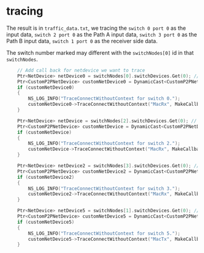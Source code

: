 # tracing

The result is in `traffic_data.txt`, we tracing the `switch 0 port 0` as the input data, `switch 2 port 0` as the Path A input data,
`switch 3 port 0` as the Path B input data, `switch 1 port 0` as the receiver side data.

The switch number marked may different with the `switchNodes[0]` id in that `switchNodes`.

```c++
    // Add call back for netdevice we want to trace
    Ptr<NetDevice> netDevice0 = switchNodes[0].switchDevices.Get(0); // switch 0 port 0
    Ptr<CustomP2PNetDevice> customNetDevice0 = DynamicCast<CustomP2PNetDevice>(netDevice0);
    if (customNetDevice0)
    {
        NS_LOG_INFO("TraceConnectWithoutContext for switch 0.");
        customNetDevice0->TraceConnectWithoutContext("MacRx", MakeCallback(&RxCallback_switch_0));
    }

    Ptr<NetDevice> netDevice = switchNodes[2].switchDevices.Get(0); // switch 2 port 0
    Ptr<CustomP2PNetDevice> customNetDevice = DynamicCast<CustomP2PNetDevice>(netDevice);
    if (customNetDevice)
    {
        NS_LOG_INFO("TraceConnectWithoutContext for switch 2.");
        customNetDevice->TraceConnectWithoutContext("MacRx", MakeCallback(&RxCallback_switch_2));
    }

    Ptr<NetDevice> netDevice2 = switchNodes[3].switchDevices.Get(0); // switch 3 port 0
    Ptr<CustomP2PNetDevice> customNetDevice2 = DynamicCast<CustomP2PNetDevice>(netDevice2);
    if (customNetDevice2)
    {
        NS_LOG_INFO("TraceConnectWithoutContext for switch 3.");
        customNetDevice2->TraceConnectWithoutContext("MacRx", MakeCallback(&RxCallback_switch_3));
    }

    Ptr<NetDevice> netDevice5 = switchNodes[1].switchDevices.Get(0); // switch 1 port 0
    Ptr<CustomP2PNetDevice> customNetDevice5 = DynamicCast<CustomP2PNetDevice>(netDevice5);
    if (customNetDevice5)
    {
        NS_LOG_INFO("TraceConnectWithoutContext for switch 5.");
        customNetDevice5->TraceConnectWithoutContext("MacTx", MakeCallback(&TxCallback_switch_5));
    }

```